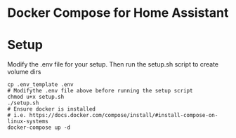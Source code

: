 # Docker Compose for Home Assistant

# Setup

Modify the .env file for your setup. Then run the setup.sh script to create volume dirs

```
cp .env_template .env
# Modifythe .env file above before running the setup script
chmod u+x setup.sh
./setup.sh
# Ensure docker is installed
# i.e. https://docs.docker.com/compose/install/#install-compose-on-linux-systems
docker-compose up -d
```
